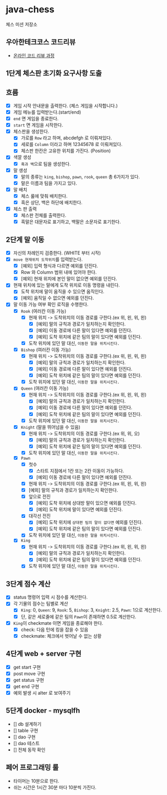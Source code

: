 # java-chess

체스 미션 저장소

## 우아한테크코스 코드리뷰

- [온라인 코드 리뷰 과정](https://github.com/woowacourse/woowacourse-docs/blob/master/maincourse/README.md)

## 1단계 체스판 초기화 요구사항 도출

## 흐름

- [x]  게임 시작 안내문을 출력한다. (체스 게임을 시작합니다.)
- [x]  게임 메뉴를 입력받는다.(start/end)
- [x] `end` 면 게임을 종료한다.
- [x] `start` 면 게임을 시작한다.
- [x] 체스판을 생성한다.
    - [x] 가로를 `Row` 라고 하며, abcdefgh 로 이뤄져있다.
    - [x]  세로를 `Column` 이라고 하며 12345678 로 이뤄져있다.
    - [x] 체스판 한칸은 고유한 위치를 가진다. (Position)
- [x] 색깔 생성
    - [x] `흑과 백`으로 팀을 생성한다.
- [x] 말 생성
    - [x] 말의 종류는 `king`, `bishop`, `pawn`, `rook`, `queen` 총 6가지가 있다.
    - [x] 말은 이름과 팀을 가지고 있다.
- [x] 말 배치
    - [x] 체스 룰에 맞춰 배치한다.
    - [x] 흑은 상단, 백은 하단에 배치한다.
- [x] 체스 판 출력
    - [x] 체스판 전체를 출력한다.
    - [x] 흑말은 대문자로 표기하고, 백말은 소문자로 표기한다.

## 2단계 말 이동

- [x] 자신의 차례인지 검증한다. (WHITE 부터 시작)
- [x] `move 현재위치 도착위치`를 입력받는다.
    - [x] [예외] 입력 형식과 다르면 예외를 던진다.
    - [x] Row 와 Column 범위 내에 있어야 한다.
    - [x] [예외] 현재 위치에 본인 말이 없으면 예외를 던진다.
- [x] 현재 위치에 있는 말에게 도착 위치로 이동 명령을 내린다.
    - [x] 도착 위치에 말이 움직을 수 있으면 움직인다.
    - [x] [예외] 움직일 수 없으면 예외를 던진다.
- [x] 말 이동 가능 여부 확인 로직을 수행한다.
    - [x] `Rook` (여러칸 이동 가능)
        - [x] 현재 위치 -> 도착위치의 이동 경로를 구한다.(ex 위, 왼, 위, 왼)
            - [x] [예외] 말의 규칙과 경로가 일치하는지 확인한다.
            - [x] [예외] 이동 경로에 다른 말이 있다면 예외를 던진다.
            - [x] [예외] 도착 위치에 같은 팀의 말이 있다면 예외를 던진다.
        - [x] 도착 위치에 있던 말 대신, `이동한 말을 위치시킨다.`
    - [x] `Bishop` (여러칸 이동 가능)
        - [x] 현재 위치 -> 도착위치의 이동 경로를 구한다.(ex 위, 왼, 위, 왼)
            - [x] [예외] 말의 규칙과 경로가 일치하는지 확인한다.
            - [x] [예외] 이동 경로에 다른 말이 있다면 예외를 던진다.
            - [x] [예외] 도착 위치에 같은 팀의 말이 있다면 예외를 던진다.
        - [x] 도착 위치에 있던 말 대신, `이동한 말을 위치시킨다.`
    - [x] `Queen` (여러칸 이동 가능)
        - [x] 현재 위치 -> 도착위치의 이동 경로를 구한다.(ex 위, 왼, 위, 왼)
            - [x] [예외] 말의 규칙과 경로가 일치하는지 확인한다.
            - [x] [예외] 이동 경로에 다른 말이 있다면 예외를 던진다.
            - [x] [예외] 도착 위치에 같은 팀의 말이 있다면 예외를 던진다.
        - [x] 도착 위치에 있던 말 대신, `이동한 말을 위치시킨다.`
    - [x] `Knight` (말을 뛰어넘을 수 있음)
        - [x] 현재 위치 -> 도착위치의 이동 경로를 구한다.(ex 위, 위, 오)
            - [x] [예외] 말의 규칙과 경로가 일치하는지 확인한다.
            - [x] [예외] 도착 위치에 같은 팀의 말이 있다면 예외를 던진다.
        - [x] 도착 위치에 있던 말 대신, `이동한 말을 위치시킨다.`
    - [x] `Pawn`
        - [x] 첫수
            - [x] 스타트 지점에서 1칸 또는 2칸 이동이 가능하다.
            - [x] [예외] 이동 경로에 다른 말이 있다면 예외를 던진다.
        - [x] 현재 위치 -> 도착위치의 이동 경로를 구한다.(ex 위, 왼, 위, 왼)
        - [x] [예외] 말의 규칙과 경로가 일치하는지 확인한다.
        - [x] 앞으로 전진
            - [x] [예외] 도착 위치에 상대방 말이 있으면 예외를 던진다.
            - [x] [예외] 도착 위치에 말이 있다면 예외를 던진다.
        - [x] 대각선 전진
            - [x] [예외] 도착 위치에 `상대편 팀의 말이 없다면` 예외를 던진다.
            - [x] [예외] 도착 위치에 같은 팀의 말이 있다면 예외를 던진다.
        - [x] 도착 위치에 있던 말 대신, `이동한 말을 위치시킨다.`
    - [x] `King`
        - [x] 현재 위치 -> 도착위치의 이동 경로를 구한다.(ex 위, 왼, 위, 왼)
            - [x] [예외] 말의 규칙과 경로가 일치하는지 확인한다.
            - [x] [예외] 도착 위치에 같은 팀의 말이 있다면 예외를 던진다.
        - [x] 도착 위치에 있던 말 대신, `이동한 말을 위치시킨다.`

## 3단계 점수 계산

- [x] status 명령어 입력 시 점수를 계산한다.
- [x] 각 기물의 점수는 팀별로 계산
    - [x] `King`: 0, `Queen`: 9, `Rook`: 5, `Bishop`: 3, `Knight`: 2.5, `Pawn`: 1으로 계산한다.
    - [x] 단, 같은 세로줄에 같은 팀의 `Pawn`이 존재하면 0.5로 계산한다.
- [x] `King`이 checkmate 이면 게임을 종료해야 한다.
    - [x] check: 다음 턴에 킹을 잡을 수 있음
    - [x] checkmate: 체크에서 벗어날 수 없는 상황

## 4단계 web + server 구현

- [x] get start 구현
- [x] post move 구현
- [x] get status 구현
- [x] get end 구현
- [x] 예외 발생 시 alter 로 보여주기

## 5단계 docker - mysqlfh

- [] db 설계하기
- [] table 구현
- [] dao 구현
- [] dao 테스트
- [] 전체 동작 확인

## 페어 프로그래밍 룰

- 타이머는 10분으로 한다.
- 쉬는 시간은 1시간 30분 마다 10분씩 가진다.
